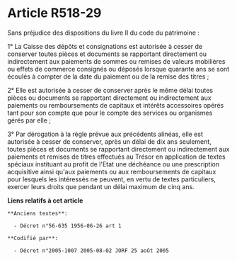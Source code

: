 # Article R518-29

Sans préjudice des dispositions du livre II du code du patrimoine :

1° La Caisse des dépôts et consignations est autorisée à cesser de conserver toutes pièces et documents se rapportant
directement ou indirectement aux paiements de sommes ou remises de valeurs mobilières ou effets de commerce consignés ou
déposés lorsque quarante ans se sont écoulés à compter de la date du paiement ou de la remise des titres ;

2° Elle est autorisée à cesser de conserver après le même délai toutes pièces ou documents se rapportant directement ou
indirectement aux paiements ou remboursements de capitaux et intérêts accessoires opérés tant pour son compte que pour le
compte des services ou organismes gérés par elle ;

3° Par dérogation à la règle prévue aux précédents alinéas, elle est autorisée à cesser de conserver, après un délai de dix
ans seulement, toutes pièces et documents se rapportant directement ou indirectement aux paiements et remises de titres
effectués au Trésor en application de textes spéciaux instituant au profit de l'Etat une déchéance ou une prescription
acquisitive ainsi qu'aux paiements ou aux remboursements de capitaux pour lesquels les intéressés ne peuvent, en vertu de
textes particuliers, exercer leurs droits que pendant un délai maximum de cinq ans.

**Liens relatifs à cet article**

	**Anciens textes**:

	  - Décret n°56-635 1956-06-26 art 1

	**Codifié par**:

	  - Décret n°2005-1007 2005-08-02 JORF 25 août 2005
